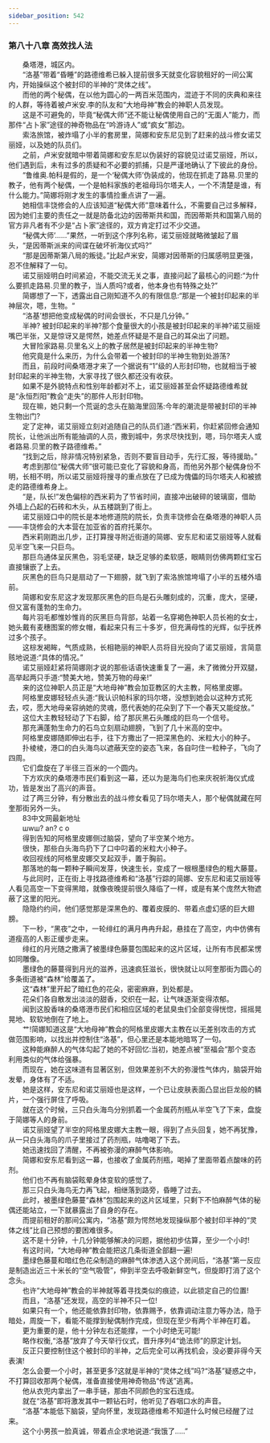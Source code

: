 ```yaml
---
sidebar_position: 542
---
```

### 第八十八章 高效找人法  


　　桑塔港，城区内。  
　　“洛基”带着“昏睡”的路德维希已躲入提前很多天就变化容貌租好的一间公寓内，开始操纵这个被封印的半神的“灵体之线”。  
　　而他的两个秘偶，在以他为圆心的一两百米范围内，混迹于不同的庆典和来往的人群，等待着被卢米安.李的队友和“大地母神”教会的神职人员发现。  
　　这是不可避免的，毕竟“秘偶大师”还不能让秘偶使用自己的“无面人”能力，而那件“占卜家”途径的神奇物品在“吟游诗人”或“疯女”那边。  
　　索洛旅馆，被炸塌了小半的套房里，简娜和安东尼见到了赶来的战斗修女诺艾丽娅，以及她的队员们。  
　　之前，卢米安就暗中带着简娜和安东尼以伪装好的容貌见过诺艾丽娅，所以，他们遇到后，未有过多的质疑和不必要的抓捕，只是严谨地确认了下彼此的身份。  
　　“鲁维奥.帕科是假的，是一个‘秘偶大师’伪装成的，他现在抓走了路易.贝里的教子，他有两个秘偶，一个是帕科家族的老祖母玛尔塔夫人，一个不清楚是谁，有什么能力。”简娜将刚才发生的事情捡重点讲了一遍。  
　　她相信丰饶修会的人应该知道“秘偶大师”意味着什么，不需要自己过多解释，因为她们主要的责任之一就是防备北边的因蒂斯共和国，而因蒂斯共和国第八局的官方非凡者有不少是“占卜家”途径的，双方肯定打过不少交道。  
　　“秘偶大师’......”果然，一听到这个序列名称，诺艾丽娅就略微皱起了眉头，“是因蒂斯派来的间谍在破坏祈海仪式吗?”  
　　“那是因蒂斯第八局的叛徒。”比起卢米安，简娜对因蒂斯的归属感明显更强，忍不住解释了一句。  
　　诺艾丽娅明白时间紧迫，不能交流无关之事，直接问起了最核心的问题:“为什么要抓走路易.贝里的教子，当人质吗?或者，他本身也有特殊之处?”  
　　简娜想了一下，透露出自己刚知道不久的有限信息:“那是一个被封印起来的半神层次，嗯，生物。“  
　　“洛基’想把他变成秘偶的时间会很长，不只是几分钟。”  
　　半神? 被封印起来的半神?那个食量很大的小孩是被封印起来的半神?诺艾丽娅嘴巴半张，又是惊讶又是愕然，她差点怀疑是不是自己的耳朵出了问题。  
　　大冒险家路易.贝里名义上的教子居然是被封印起来的半神生物?  
　　他究竟是什么来历，为什么会带着一个被封印的半神生物到处游荡?  
　　而且，前段时间桑塔港才来了一个据说有“1”级的人形封印物，也就相当于被封印起来的半神生物，大家寻找了很久都还没有收获。  
　　如果不是外貌特点和性别年龄都对不上，诺艾丽娅甚至会怀疑路德维希就是“永恒烈阳”教会“走失”的那件人形封印物。  
　　现在嘛，她只剩一个荒诞的念头在脑海里回荡:今年的潮流是带被封印的半神生物出门?  
　　定了定神，诺艾丽娅立刻对追随自己的队员们道:“西米莉，你赶紧回修会通知院长，让他派出所有能抽调的人员，撒到城中，务求尽快找到，嗯，玛尔塔夫人或者路易.贝里的教子路德维希。”  
　　“找到之后，除非情况特别紧急，否则不要盲目动手，先行汇报，等待援助。”  
　　考虑到那位“秘偶大师”很可能已变化了容貌和身高，而他另外那个秘偶身份不明，长相不明，所以诺艾丽娅将搜寻的重点放在了已成为傀儡的玛尔塔夫人和被掳走的路德维希身上。  
　　“是，队长!”发色偏棕的西米莉为了节省时间，直接冲出破碎的玻璃窗，借助外墙上凸起的石砖和木头，从五楼跳到了街上。  
　　诺艾丽娅口中的院长是本地修道院的院长，负责丰饶修会在桑塔港的神职人员——丰饶修会的大本营在加亚省的首府托莱尔。  
　　西米莉刚跑出几步，正打算搜寻附近街道的简娜、安东尼和诺艾丽娅等人就看见半空飞来一只巨鸟。  
　　那巨鸟通体呈灰黑色，羽毛坚硬，缺乏足够的柔软感，眼睛则仿佛两颗红宝石直接镶嵌了上去。  
　　灰黑色的巨鸟只是扇动了一下翅膀，就飞到了索洛旅馆垮塌了小半的五楼外墙前。  
　　简娜和安东尼这才发现那灰黑色的巨鸟是石头雕刻成的，沉重，庞大，坚硬，但又富有蓬勃的生命力。  
　　每片羽毛都惟妙惟肖的灰黑巨鸟背部，站着一名穿褐色神职人员长袍的女士，她头戴有麦穗图案的修女帽，看起来只有三十多岁，但充满母性的光辉，似乎抚养过多个孩子。  
　　这棕发褐眸，气质成熟，长相艳丽的神职人员将目光投向了诺艾丽娅，言简意赅地说道:“具体的情况。”  
　　诺艾丽娅赶紧将简娜刚才说的那些话语快速重复了一遍，未了微微分开双腿，高举起两只手道:“赞美大地，赞美万物的母亲!”  
　　来的这位神职人员正是“大地母神”教会加亚教区的大主教，阿格里皮娜。  
　　阿格里皮娜轻轻点头道:“我认识帕科家的玛尔塔，没想到她会以这种方式死去，哎，愿大地母亲容纳她的灵魂，愿代表她的花朵到了下一个春天又能绽放。”  
　　这位大主教轻轻动了下右脚，给了那灰黑石头雕成的巨鸟一个信号。  
　　那充满蓬勃生命力的石鸟立刻扇动翅膀，飞到了几十米高的空中。  
　　阿格里皮娜随即伸出右手，往下方撒出了一把深黑色的、米粒大小的种子。  
　　扑棱棱，港口的白头海鸟以遮蔽天空的姿态飞来，各自叼住一粒种子，飞向了四周。  
　　它们盘旋在了半径三百米的一个圆内。  
　　下方欢庆的桑塔港市民们看到这一幕，还以为是海鸟们也来庆祝祈海仪式成功，皆是发出了高兴的声音。  
　　过了两三分钟，有分散出去的战斗修女看见了玛尔塔夫人，那个秘偶就藏在阿奎那街另外一头。  
　　83中文网最新地址  
　　шwш? an? c o  
　　得到告知的阿格里皮娜侧过脑袋，望向了半空某个地方。  
　　很快，那些白头海鸟扔下了口中叼着的米粒大小种子。  
　　收回视线的阿格里皮娜交叉起双手，置于胸前。  
　　那落地的每一颗种子瞬间发芽，快速生长，变成了一根根墨绿色的粗大藤蔓。  
　　与此同时，正在街上寻找路德维希和“洛基”行踪的简娜、安东尼和诺艾丽娅等人看见高空一下变得黑暗，就像夜晚提前很久降临了一样，或是有某个庞然大物遮蔽了这里的阳光。  
　　隐隐约约间，他们感觉那是深黑色的、覆着皮膜的、带着点虚幻感的巨大翅膀。  
　　下一秒，“黑夜”之中，一轮绯红的满月冉冉升起，悬挂在了高空，内中仿佛有道瘦高的人影正缓步走来。  
　　绯红的月光随之撒满了被墨绿色藤蔓包围起来的这片区域，让所有市民都呆愣如同雕像。  
　　墨绿色的藤蔓得到月光的滋养，迅速疯狂滋长，很快就让以阿奎那街为圆心的多条街道被“森林”给覆盖了。  
　　这“森林”里开起了暗红色的花朵，密密麻麻，到处都是。  
　　花朵们各自散发出淡淡的甜香，交织在一起，让气味逐渐变得浓郁。  
　　闻到这股香味的桑塔港市民们和相应区域的老鼠臭虫们全部变得恍惚，摇摇晃晃地、软软地倒在了地上。  
　　艹!简娜知道这是“大地母神”教会的阿格里皮娜大主教在以无差别攻击的方式做范围影响，以找出并控制住“洛基”，但心里还是本能地暗骂了一句。  
　　这种能麻醉人的气体勾起了她的不好回忆:当初，她差点被“至福会”那个变态利用类似的气体给强暴。  
　　而现在，她在这味道有显著区别，但效果差别不大的弥漫性气体内，脑袋开始发晕，身体有了不适。  
　　她是这样，安东尼和诺艾丽娅也是这样，一个已让皮肤表面凸显出巨龙般的鳞片，一个强行屏住了呼吸。  
　　就在这个时候，三只白头海鸟分别抓着一个金属药剂瓶从半空飞了下来，盘旋于简娜等人的身前。  
　　诺艾丽娅望了半空的阿格里皮娜大主教一眼，得到了点头回复，她不再犹豫，从一只白头海鸟的爪子里接过了药剂瓶，咕噜喝了下去。  
　　她迅速找回了清醒，不再被弥漫的麻醉气体影响。  
　　简娜和安东尼看到这一幕，也接收了金属药剂瓶，喝掉了里面带着点酸味的药剂。  
　　他们也不再有脑袋眩晕身体变软的感觉了。  
　　那三只白头海鸟无力再飞起，相继落到路旁，昏睡了过去。  
　　此时，被墨绿色藤蔓“森林”包围起来的这片区域里，只剩下不怕麻醉气体的秘偶还能站立，一下就暴露出了自身的存在。  
　　而提前租好的那间公寓内，“洛基”颇为愕然地发现操纵那个被封印半神的“灵体之线”比自己预想的要困难很多。  
　　这不是十分钟，十几分钟能够解决的问题，据他初步估算，至少一个小时!  
　　有这时间，“大地母神”教会能把这几条街道全部翻一遍!  
　　墨绿色藤蔓和暗红色花朵制造的麻醉气体渗透入这个房间后，“洛基”第一反应是制造出近三十米长的“空气吸管”，伸到半空去呼吸新鲜空气，但旋即打消了这个念头。  
　　也许“大地母神”教会的半神就等着寻找类似的痕迹，以此锁定自己的位置!  
　　而且，“洛基”还发现，高空的半神不只一位!  
　　如果只有一个，他还能依靠封印物，依靠赐予，依靠调动注意力等办法，隐于暗处，周旋一下，看能不能撑到秘偶制作完成，但现在至少有两个半神在盯着。  
　　更为重要的是，他十分钟左右还能撑，一个小时绝无可能!  
　　略作权衡,“洛基”放弃了今天举行仪式，晋升序列4“诡法师”的原定计划。  
　　反正只要控制住这个被封印的半神，之后完全可以再找机会，没必要非得今天表演!  
　　怎么会要一个小时，甚至更多?这就是半神的“灵体之线”吗?“洛基”疑惑之中，不打算回收那两个秘偶，准备直接使用神奇物品“传送”逃离。  
　　他从衣兜内拿出了一串手链，那由不同颜色的宝石连成。  
　　就在“洛基”即将激发其中一颗钻石时，他听见了吞咽口水的声音。  
　　“洛基”本能低下脑袋，望向怀里，发现路德维希不知道什么时候已经醒了过来。  
　　这个小男孩一脸真诚，带着点企求地说道:“我饿了.....”  

